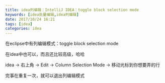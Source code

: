 ```yaml
---
title: idea列编辑：IntelliJ IDEA：toggle block selection mode
keywords: [idea批量编辑,idea列编辑]
date: 2017/10/24 16:21
tags: [idea]
categories: idea
---
```

在eclipse中有列编辑模式：toggle block selection mode

在idea中也可以，而且还比较高级，哈哈

idea -> 右上角 -> Edit -> Column Selection Mode -> 移动光标到你想要弄的行

完事在重复一次，就可以退出列编辑模式
